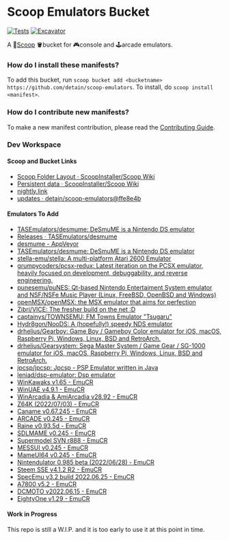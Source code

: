 # Scoop Emulators Bucket

[![Tests](https://github.com/detain/scoop-emulators/actions/workflows/ci.yml/badge.svg)](https://github.com/detain/scoop-emulators/actions/workflows/ci.yml) [![Excavator](https://github.com/detain/scoop-emulators/actions/workflows/excavator.yml/badge.svg)](https://github.com/detain/scoop-emulators/actions/workflows/excavator.yml)

A 🥄[Scoop](https://scoop.sh) 🪣bucket for 🎮console and 🕹arcade emulators.

### How do I install these manifests?

To add this bucket, run `scoop bucket add <bucketname> https://github.com/detain/scoop-emulators`. To install, do `scoop install <manifest>`.

### How do I contribute new manifests?

To make a new manifest contribution, please read the [Contributing Guide](./CONTRIBUTING.md).

### Dev Workspace

#### Scoop and Bucket Links

- [Scoop Folder Layout · ScoopInstaller/Scoop Wiki](https://github.com/ScoopInstaller/Scoop/wiki/Scoop-Folder-Layout)
- [Persistent data · ScoopInstaller/Scoop Wiki](https://github.com/ScoopInstaller/Scoop/wiki/Persistent-data)
- [nightly.link](https://nightly.link/)
- [updates · detain/scoop-emulators@ffe8e4b](https://github.com/detain/scoop-emulators/runs/7245573270?check_suite_focus=true)

#### Emulators To Add

- [TASEmulators/desmume: DeSmuME is a Nintendo DS emulator](https://github.com/TASEmulators/desmume)
- [Releases · TASEmulators/desmume](https://github.com/TASEmulators/desmume/releases)
- [desmume - AppVeyor](https://ci.appveyor.com/project/zeromus/desmume/history)
- [TASEmulators/desmume: DeSmuME is a Nintendo DS emulator](https://github.com/TASEmulators/desmume)
- [stella-emu/stella: A multi-platform Atari 2600 Emulator](https://github.com/stella-emu/stella)
- [grumpycoders/pcsx-redux: Latest iteration on the PCSX emulator, heavily focused on development, debuggability, and reverse engineering.](https://github.com/grumpycoders/pcsx-redux)
- [punesemu/puNES: Qt-based Nintendo Entertaiment System emulator and NSF/NSFe Music Player (Linux, FreeBSD, OpenBSD and Windows)](https://github.com/punesemu/puNES)
- [openMSX/openMSX: the MSX emulator that aims for perfection](https://github.com/openMSX/openMSX)
- [Zibri/VICE: The fresher build on the net :D](https://github.com/Zibri/VICE/)
- [captainys/TOWNSEMU: FM Towns Emulator "Tsugaru"](https://github.com/captainys/TOWNSEMU)
- [Hydr8gon/NooDS: A (hopefully!) speedy NDS emulator](https://github.com/Hydr8gon/NooDS)
- [drhelius/Gearboy: Game Boy / Gameboy Color emulator for iOS, macOS, Raspberry Pi, Windows, Linux, BSD and RetroArch.](https://github.com/drhelius/Gearboy)
- [drhelius/Gearsystem: Sega Master System / Game Gear / SG-1000 emulator for iOS, macOS, Raspberry Pi, Windows, Linux, BSD and RetroArch.](https://github.com/drhelius/Gearsystem)
- [jpcsp/jpcsp: Jpcsp - PSP Emulator written in Java](https://github.com/jpcsp/jpcsp)
- [leniad/dsp-emulator: Dsp emulator](https://github.com/leniad/dsp-emulator)
- [WinKawaks v1.65 - EmuCR](https://www.emucr.com/2016/05/winkawaks-v165.html)
- [WinUAE v4.9.1 - EmuCR](https://www.emucr.com/2022/02/winuae-v491.html)
- [WinArcadia & AmiArcadia v28.92 - EmuCR](https://www.emucr.com/2022/07/winarcadia-amiarcadia-v2892.html)
- [Z64K (2022/07/03) - EmuCR](https://www.emucr.com/2022/07/z64k-20220703.html)
- [Caname v0.67.245 - EmuCR](https://www.emucr.com/2022/07/caname-v067245.html)
- [ARCADE v0.245 - EmuCR](https://www.emucr.com/2022/07/arcade-v0245.html)
- [Raine v0.93.5d - EmuCR](https://www.emucr.com/2022/07/raine-v0935d.html)
- [SDLMAME v0.245 - EmuCR](https://www.emucr.com/2022/07/sdlmame-v0245.html)
- [Supermodel SVN r888 - EmuCR](https://www.emucr.com/2022/06/supermodel-svn-r888.html)
- [MESSUI v0.245 - EmuCR](https://www.emucr.com/2022/06/messui-v0245.html)
- [MameUI64 v0.245 - EmuCR](https://www.emucr.com/2022/06/mameui64-v0245.html)
- [Nintendulator 0.985 beta (2022/06/28) - EmuCR](https://www.emucr.com/2022/06/nintendulator-0985-beta-20220628.html)
- [Steem SSE v4.1.2 R2 - EmuCR](https://www.emucr.com/2022/06/steem-sse-v412-r2.html)
- [SpecEmu v3.2 build 2022.06.25 - EmuCR](https://www.emucr.com/2022/06/specemu-v32-build-20220625.html)
- [A7800 v5.2 - EmuCR](https://www.emucr.com/2022/06/a7800-v52.html)
- [DCMOTO v2022.06.15 - EmuCR](https://www.emucr.com/2022/06/dcmoto-v20220615.html)
- [EightyOne v1.29 - EmuCR](https://www.emucr.com/2022/06/eightyone-v129.html)

#### Work in Progress

This repo is still a W.I.P. and it is too early to use it at this point in time.
